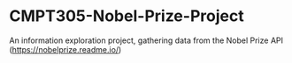 # CMPT305-Nobel-Prize-Project
An information exploration project, gathering data from the Nobel Prize API (https://nobelprize.readme.io/)
